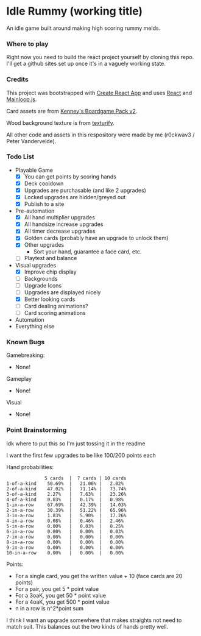 # Idle Rummy (working title)

An idle game built around making high scoring rummy melds.

### Where to play

Right now you need to build the react project yourself by cloning this repo. I'll get a github sites set up once it's in a vaguely working state.

### Credits
This project was bootstrapped with [Create React App](https://github.com/facebook/create-react-app) and uses [React](https://react.dev/) and [Mainloop.js](http://icecreamyou.github.io/MainLoop.js/).

Card assets are from [Kenney's Boardgame Pack v2](www.kenney.nl).

Wood background texture is from [texturify](https://texturify.com/stock-photo/wood-wall-10386.html).

All other code and assets in this respository were made by me (r0ckwav3 / Peter Vandervelde).

### Todo List
 * Playable Game
   * [X] You can get points by scoring hands
   * [X] Deck cooldown
   * [X] Upgrades are purchasable (and like 2 upgrades)
   * [X] Locked upgrades are hidden/greyed out
   * [X] Publish to a site
 * Pre-automation
   * [X] All hand multiplier upgrades
   * [X] All handsize increase upgrades
   * [X] All timer decrease upgrades
   * [X] Golden cards (probably have an upgrade to unlock them)
   * [X] Other upgrades
     * Sort your hand, guarantee a face card, etc.
   * [ ] Playtest and balance
 * Visual upgrades
   * [X] Improve chip display
   * [ ] Backgrounds
   * [ ] Upgrade Icons
   * [ ] Upgrades are displayed nicely
   * [X] Better looking cards
   * [ ] Card dealing animations?
   * [ ] Card scoring animations
 * Automation
 * Everything else

### Known Bugs
Gamebreaking:
 * None!

Gameplay
 * None!

Visual
 * None!

### Point Brainstorming
Idk where to put this so I'm just tossing it in the readme

I want the first few upgrades to be like 100/200 points each

Hand probabilities:
```
              5 cards  |  7 cards | 10 cards
1-of-a-kind    50.69%  |   21.06% |   2.02%
2-of-a-kind    47.02%  |   71.14% |   73.74%
3-of-a-kind    2.27%   |   7.63%  |   23.26%
4-of-a-kind    0.03%   |   0.17%  |   0.98%
1-in-a-row     67.69%  |   42.39% |   14.03%
2-in-a-row     30.39%  |   51.22% |   65.96%
3-in-a-row     1.83%   |   5.90%  |   17.26%
4-in-a-row     0.08%   |   0.46%  |   2.46%
5-in-a-row     0.00%   |   0.03%  |   0.25%
6-in-a-row     0.00%   |   0.00%  |   0.03%
7-in-a-row     0.00%   |   0.00%  |   0.00%
8-in-a-row     0.00%   |   0.00%  |   0.00%
9-in-a-row     0.00%   |   0.00%  |   0.00%
10-in-a-row    0.00%   |   0.00%  |   0.00%
```
Points:
 * For a single card, you get the written value + 10 (face cards are 20 points)
 * For a pair, you get 5 * point value
 * For a 3oaK, you get 50 * point value
 * For a 4oaK, you get 500 * point value
 * n in a row is n^2*point sum

I think I want an upgrade somewhere that makes straights not need to match suit. This balances out the two kinds of hands pretty well.
